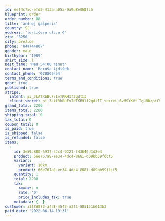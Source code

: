 ```yaml
---
id: eef4c7bc-efd2-413a-a05a-9a9d8e068fc5
blueprint: order
order_number: 88
title: 'andrej gašperin'
country: SI
address: 'jurčičeva ulica 6'
zip: '8250'
city: brežice
phone: '040744807'
gender: male
birthyear: '1989'
shirt_size: l
best_time: 'Nad 54:00 minut'
contact_name: 'Maruša Ajdišek'
contact_phone: '070865454'
terms_and_conditions: true
gdpr: true
published: true
stripe:
  intent: pi_3LAfRbBuFvIeTKRH1f2qdtII
  client_secret: pi_3LAfRbBuFvIeTKRH1f2qdtII_secret_6vMSYKVt1TgUNbzpiC5FTPyJZ
grand_total: 2200
items_total: 2200
shipping_total: 0
tax_total: 0
coupon_total: 0
is_paid: true
is_shipped: false
is_refunded: false
items:
  -
    id: 3e59c880-5937-42c4-9221-f43846d1d8e4
    product: 66e767a9-ee34-4dc4-8681-d09bb59f0cf5
    variant:
      variant: 10km
      product: 66e767a9-ee34-4dc4-8681-d09bb59f0cf5
    quantity: 1
    total: 2200
    tax:
      amount: 0
      rate: '0'
      price_includes_tax: true
    metadata: {  }
customer: a1f8d872-a428-4547-a3f1-801151b613b2
paid_date: '2022-06-14 19:31'
---
```

